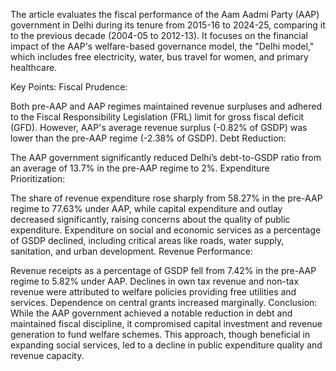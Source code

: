 
The article evaluates the fiscal performance of the Aam Aadmi Party (AAP) government in Delhi during its tenure from 2015-16 to 2024-25, comparing it to the previous decade (2004-05 to 2012-13). It focuses on the financial impact of the AAP's welfare-based governance model, the "Delhi model," which includes free electricity, water, bus travel for women, and primary healthcare.

Key Points:
Fiscal Prudence:

Both pre-AAP and AAP regimes maintained revenue surpluses and adhered to the Fiscal Responsibility Legislation (FRL) limit for gross fiscal deficit (GFD).
However, AAP's average revenue surplus (-0.82% of GSDP) was lower than the pre-AAP regime (-2.38% of GSDP).
Debt Reduction:

The AAP government significantly reduced Delhi’s debt-to-GSDP ratio from an average of 13.7% in the pre-AAP regime to 2%.
Expenditure Prioritization:

The share of revenue expenditure rose sharply from 58.27% in the pre-AAP regime to 77.63% under AAP, while capital expenditure and outlay decreased significantly, raising concerns about the quality of public expenditure.
Expenditure on social and economic services as a percentage of GSDP declined, including critical areas like roads, water supply, sanitation, and urban development.
Revenue Performance:

Revenue receipts as a percentage of GSDP fell from 7.42% in the pre-AAP regime to 5.82% under AAP.
Declines in own tax revenue and non-tax revenue were attributed to welfare policies providing free utilities and services.
Dependence on central grants increased marginally.
Conclusion:
While the AAP government achieved a notable reduction in debt and maintained fiscal discipline, it compromised capital investment and revenue generation to fund welfare schemes. This approach, though beneficial in expanding social services, led to a decline in public expenditure quality and revenue capacity.
